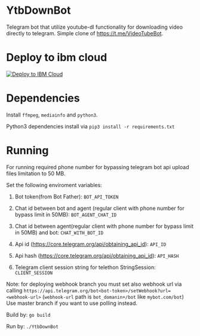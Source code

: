 # YtbDownBot
Telegram bot that utilize youtube-dl functionality for downloading video directly to telegram.
Simple clone of https://t.me/VideoTubeBot.

# Deploy to ibm cloud

<a href="https://cloud.ibm.com/devops/setup/deploy?repository=<https://github.com/bnsave100/ytb-downloader>&branch=<master>"><img src="https://cloud.ibm.com/devops/setup/deploy/button.png" alt="Deploy to IBM Cloud"></a>

# Dependencies
Install `ffmpeg`, `mediainfo` and `python3`.

Python3 dependencies install via `pip3 install -r requirements.txt`
# Running
For running required phone number for bypassing telegram bot api upload files limitation to 50 MB.

Set the following enviroment variables:
  1. Bot token(from Bot Father):
`BOT_API_TOKEN`

  2. Chat id between bot and agent (regular client with phone number 
for bypass limit in 50MB):
`BOT_AGENT_CHAT_ID`

  3. Chat id between agent(regular client with phone number 
for bypass limit in 50MB) and bot:
`CHAT_WITH_BOT_ID`

  4. Api id (https://core.telegram.org/api/obtaining_api_id):
`API_ID`
  5. Api hash (https://core.telegram.org/api/obtaining_api_id):
`API_HASH`
  6. Telegram client session string for telethon StringSession:
  `CLIENT_SESSION`
  
Note: for deploying webhook branch you must set also webhook url via calling `https://api.telegram.org/bot<bot-token>/setWebhook?url=<webhook-url>` (`webhook-url` path is `bot_domanin+/bot` like `mybot.com/bot`) Use master branch if you want to use polling instead. 

Build by:
`go build`

Run by:
`./YtbDownBot`
